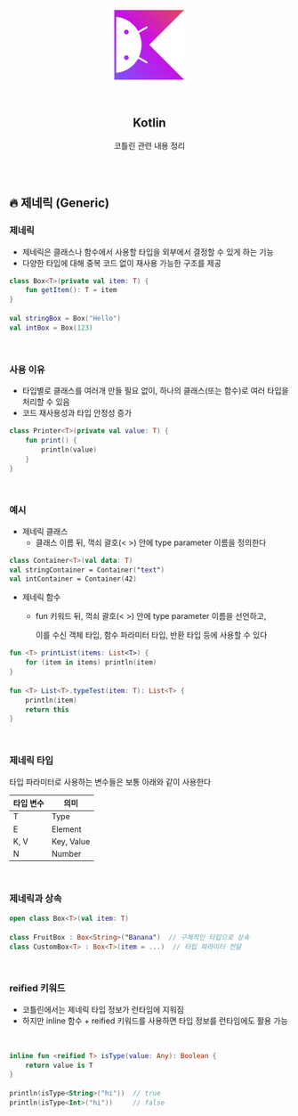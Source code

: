 <div align="center">
  <p>
    <img src="../README.assets/kotlin-hero.png">
  </p>
  <br>
  <h2>Kotlin</h2>
  <p>코틀린 관련 내용 정리</p>
  <br>
  <br>
</div>

## 🔥 제네릭 (Generic)

### 제네릭

- 제네릭은 클래스나 함수에서 사용할 타입을 외부에서 결정할 수 있게 하는 기능
- 다양한 타입에 대해 중복 코드 없이 재사용 가능한 구조를 제공

```kotlin
class Box<T>(private val item: T) {
    fun getItem(): T = item
}

val stringBox = Box("Hello")
val intBox = Box(123)
```

<br>

### 사용 이유

- 타입별로 클래스를 여러개 만들 필요 없이, 하나의 클래스(또는 함수)로 여러 타입을 처리할 수 있음
- 코드 재사용성과 타입 안정성 증가

```kotlin
class Printer<T>(private val value: T) {
    fun print() {
        println(value)
    }
}
```

<br>

### 예시

- 제네릭 클래스
  - 클래스 이름 뒤, 꺽쇠 괄호(< >) 안에 type parameter 이름을 정의한다

```kotlin
class Container<T>(val data: T)
val stringContainer = Container("text")
val intContainer = Container(42)
```

- 제네릭 함수

  - fun 키워드 뒤, 꺽쇠 괄호(< >) 안에 type parameter 이름을 선언하고,

    이를 수신 객체 타입, 함수 파라미터 타입, 반환 타입 등에 사용할 수 있다

```kotlin
fun <T> printList(items: List<T>) {
    for (item in items) println(item)
}

fun <T> List<T>.typeTest(item: T): List<T> {
    println(item)
    return this
}
```

<br>

### 제네릭 타입

타입 파라미터로 사용하는 변수들은 보통 아래와 같이 사용한다

| 타입 변수 | 의미       |
| --------- | ---------- |
| T         | Type       |
| E         | Element    |
| K, V      | Key, Value |
| N         | Number     |

<br>

### 제네릭과 상속

```kotlin
open class Box<T>(val item: T)

class FruitBox : Box<String>("Banana")  // 구체적인 타입으로 상속
class CustomBox<T> : Box<T>(item = ...)  // 타입 파라미터 전달
```

<br>

### reified 키워드

- 코틀린에서는 제네릭 타입 정보가 런타임에 지워짐
- 하지만 inline 함수 + reified 키워드를 사용하면 타입 정보를 런타임에도 활용 가능

<br>

```kotlin
inline fun <reified T> isType(value: Any): Boolean {
    return value is T
}

println(isType<String>("hi"))  // true
println(isType<Int>("hi"))     // false
```

